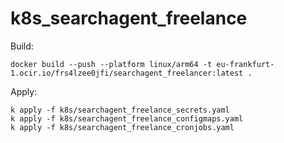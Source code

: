 # k8s_searchagent_freelance

Build:

    docker build --push --platform linux/arm64 -t eu-frankfurt-1.ocir.io/frs4lzee0jfi/searchagent_freelancer:latest .

Apply:

    k apply -f k8s/searchagent_freelance_secrets.yaml
    k apply -f k8s/searchagent_freelance_configmaps.yaml
    k apply -f k8s/searchagent_freelance_cronjobs.yaml

